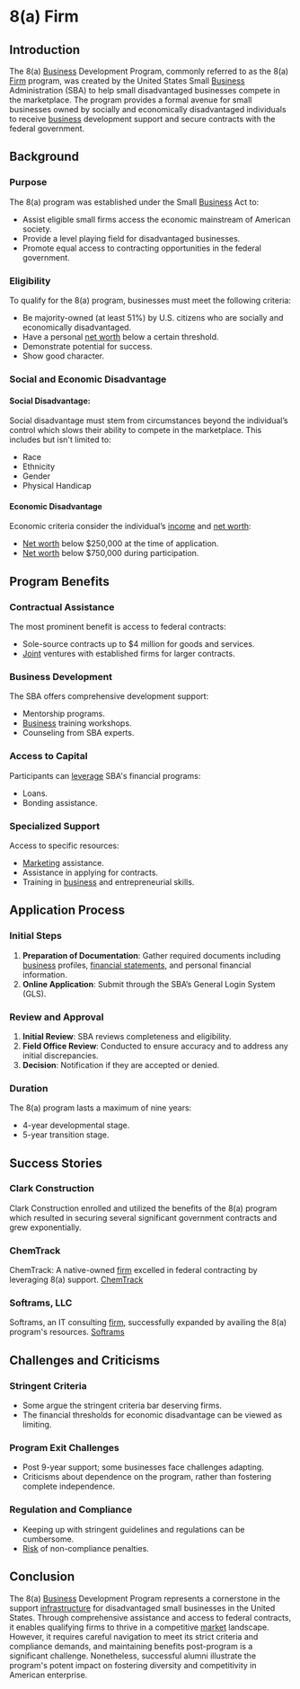 # 8(a) Firm

## Introduction

The 8(a) [Business](../b/business.md) Development Program, commonly referred to as the 8(a) [Firm](../f/firm.md) program, was created by the United States Small [Business](../b/business.md) Administration (SBA) to help small disadvantaged businesses compete in the marketplace. The program provides a formal avenue for small businesses owned by socially and economically disadvantaged individuals to receive [business](../b/business.md) development support and secure contracts with the federal government.

## Background

### Purpose

The 8(a) program was established under the Small [Business](../b/business.md) Act to:
- Assist eligible small firms access the economic mainstream of American society.
- Provide a level playing field for disadvantaged businesses.
- Promote equal access to contracting opportunities in the federal government.
  
### Eligibility

To qualify for the 8(a) program, businesses must meet the following criteria:
- Be majority-owned (at least 51%) by U.S. citizens who are socially and economically disadvantaged.
- Have a personal [net worth](../n/net_worth.md) below a certain threshold.
- Demonstrate potential for success.
- Show good character.
  
### Social and Economic Disadvantage

#### Social Disadvantage:
Social disadvantage must stem from circumstances beyond the individual’s control which slows their ability to compete in the marketplace. This includes but isn't limited to:
- Race
- Ethnicity
- Gender
- Physical Handicap

#### Economic Disadvantage
Economic criteria consider the individual’s [income](../i/income.md) and [net worth](../n/net_worth.md):
- [Net worth](../n/net_worth.md) below $250,000 at the time of application.
- [Net worth](../n/net_worth.md) below $750,000 during participation.

## Program Benefits

### Contractual Assistance
The most prominent benefit is access to federal contracts:
- Sole-source contracts up to $4 million for goods and services.
- [Joint](../j/joint.md) ventures with established firms for larger contracts.

### Business Development
The SBA offers comprehensive development support:
- Mentorship programs.
- [Business](../b/business.md) training workshops.
- Counseling from SBA experts.

### Access to Capital
Participants can [leverage](../l/leverage.md) SBA's financial programs:
- Loans.
- Bonding assistance.

### Specialized Support
Access to specific resources:
- [Marketing](../m/marketing.md) assistance.
- Assistance in applying for contracts.
- Training in [business](../b/business.md) and entrepreneurial skills.

## Application Process

### Initial Steps
1. **Preparation of Documentation**: Gather required documents including [business](../b/business.md) profiles, [financial statements](../f/financial_statements.md), and personal financial information.
2. **Online Application**: Submit through the SBA’s General Login System (GLS).

### Review and Approval
1. **Initial Review**: SBA reviews completeness and eligibility.
2. **Field Office Review**: Conducted to ensure accuracy and to address any initial discrepancies.
3. **Decision**: Notification if they are accepted or denied.

### Duration
The 8(a) program lasts a maximum of nine years:
- 4-year developmental stage.
- 5-year transition stage.

## Success Stories

### Clark Construction
Clark Construction enrolled and utilized the benefits of the 8(a) program which resulted in securing several significant government contracts and grew exponentially.

### ChemTrack
ChemTrack: A native-owned [firm](../f/firm.md) excelled in federal contracting by leveraging 8(a) support. [ChemTrack](https://www.chemtrack.net/)

### Softrams, LLC
Softrams, an IT consulting [firm](../f/firm.md), successfully expanded by availing the 8(a) program's resources. [Softrams](https://www.softrams.com/)

## Challenges and Criticisms

### Stringent Criteria
- Some argue the stringent criteria bar deserving firms.
- The financial thresholds for economic disadvantage can be viewed as limiting.

### Program Exit Challenges
- Post 9-year support; some businesses face challenges adapting.
- Criticisms about dependence on the program, rather than fostering complete independence.

### Regulation and Compliance
- Keeping up with stringent guidelines and regulations can be cumbersome.
- [Risk](../r/risk.md) of non-compliance penalties.

## Conclusion

The 8(a) [Business](../b/business.md) Development Program represents a cornerstone in the support [infrastructure](../i/infrastructure.md) for disadvantaged small businesses in the United States. Through comprehensive assistance and access to federal contracts, it enables qualifying firms to thrive in a competitive [market](../m/market.md) landscape. However, it requires careful navigation to meet its strict criteria and compliance demands, and maintaining benefits post-program is a significant challenge. Nonetheless, successful alumni illustrate the program's potent impact on fostering diversity and competitivity in American enterprise.